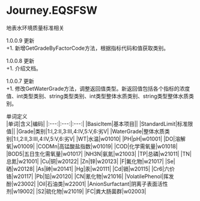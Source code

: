 # Journey.EQSFSW
地表水环境质量标准相关

1.0.0.9 更新  
+1. 新增GetGradeByFactorCode方法，根据指标代码和值获取类别。

1.0.0.8 更新  
+1. 介绍文档。

1.0.0.7 更新  
+1. 修改GetWaterGrade方法，调整返回值类型。新返回值包括各个指标的浓度值、int类型类别、string类型类别、int类型整体水质类别、string类型整体水质类别。

单词定义  
|单词|含义|编码|
|:---:|:---:|:---:|
|BasicItem|基本项目||
|StandardLimit|标准限值||
|Grade|类别|1:Ⅰ,2:Ⅱ,3:Ⅲ,4:Ⅳ,5:Ⅴ,6:劣Ⅴ|
|WaterGrade|整体水质类别|1:Ⅰ,2:Ⅱ,3:Ⅲ,4:Ⅳ,5:Ⅴ,6:劣Ⅴ|
|WT|水温|w01010|
|PH|pH|w01001|
|DO|溶解氧|w01009|
|CODMn|高锰酸盐指数|w01019|
|COD|化学需氧量|w01018|
|BOD5|五日生化需氧量|w01017|
|NH3N|氨氮|w21003|
|TP|总磷|w21011|
|TN|总氮|w21001|
|Cu|铜|w20122|
|Zn|锌|w20123|
|F|氟化物|w21017|
|Se|硒|w20128|
|As|砷|w20141|
|Hg|汞|w20111|
|Cd|镉|w20115|
|Cr6|六价铬|w20117|
|Pb|铅|w20120|
|CN|氰化物|w21016|
|VolatilePhenol|挥发酚|w23002|
|Oil|石油类|w22001|
|AnionSurfactant|阴离子表面活性剂|w19002|
|S2|硫化物|w21019|
|FC|粪大肠菌群|w02003|
